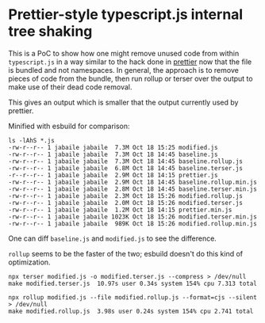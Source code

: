 # Prettier-style typescript.js internal tree shaking

This is a PoC to show how one might remove unused code from within
`typescript.js` in a way similar to the hack done in
[prettier](https://github.com/prettier/prettier/blob/main/scripts/build/modify-typescript-module.mjs)
now that the file is bundled and not namespaces. In general,
the approach is to remove pieces of code from the bundle, then run rollup or
terser over the output to make use of their dead code removal.

This gives an output which is smaller that the output currently used by prettier.

Minified with esbuild for comparison:

```
ls -lAhS *.js 
-rw-r--r-- 1 jabaile jabaile  7.3M Oct 18 15:25 modified.js
-rw-r--r-- 1 jabaile jabaile  7.3M Oct 18 14:45 baseline.js
-rw-r--r-- 1 jabaile jabaile  7.3M Oct 18 14:45 baseline.rollup.js
-rw-r--r-- 1 jabaile jabaile  6.8M Oct 18 14:45 baseline.terser.js
-r--r--r-- 1 jabaile jabaile  2.9M Oct 18 14:15 prettier.js
-rw-r--r-- 1 jabaile jabaile  2.9M Oct 18 14:45 baseline.rollup.min.js
-rw-r--r-- 1 jabaile jabaile  2.8M Oct 18 14:45 baseline.terser.min.js
-rw-r--r-- 1 jabaile jabaile  2.3M Oct 18 15:26 modified.rollup.js
-rw-r--r-- 1 jabaile jabaile  2.0M Oct 18 15:26 modified.terser.js
-rw-r--r-- 1 jabaile jabaile  1.2M Oct 18 14:15 prettier.min.js
-rw-r--r-- 1 jabaile jabaile 1023K Oct 18 15:26 modified.terser.min.js
-rw-r--r-- 1 jabaile jabaile  989K Oct 18 15:26 modified.rollup.min.js
```

One can diff `baseline.js` and `modified.js` to see the difference.

`rollup` seems to be the faster of the two; esbuild doesn't do this kind of optimization.

```
npx terser modified.js -o modified.terser.js --compress > /dev/null
make modified.terser.js  10.97s user 0.34s system 154% cpu 7.313 total

npx rollup modified.js --file modified.rollup.js --format=cjs --silent > /dev/null
make modified.rollup.js  3.98s user 0.24s system 154% cpu 2.741 total
```
